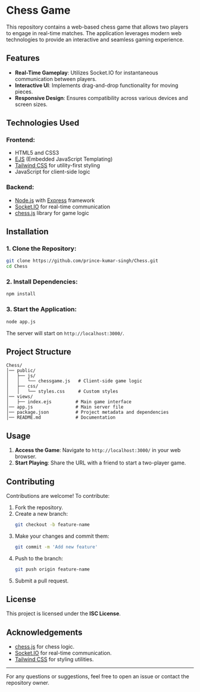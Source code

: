 # Chess Game

This repository contains a web-based chess game that allows two players to engage in real-time matches. The application leverages modern web technologies to provide an interactive and seamless gaming experience.

## Features

- **Real-Time Gameplay**: Utilizes Socket.IO for instantaneous communication between players.
- **Interactive UI**: Implements drag-and-drop functionality for moving pieces.
- **Responsive Design**: Ensures compatibility across various devices and screen sizes.

## Technologies Used

### Frontend:
- HTML5 and CSS3
- [EJS](https://ejs.co/) (Embedded JavaScript Templating)
- [Tailwind CSS](https://tailwindcss.com/) for utility-first styling
- JavaScript for client-side logic

### Backend:
- [Node.js](https://nodejs.org/) with [Express](https://expressjs.com/) framework
- [Socket.IO](https://socket.io/) for real-time communication
- [chess.js](https://github.com/jhlywa/chess.js) library for game logic

## Installation

### 1. Clone the Repository:
```bash
git clone https://github.com/prince-kumar-singh/Chess.git
cd Chess
```

### 2. Install Dependencies:
```bash
npm install
```

### 3. Start the Application:
```bash
node app.js
```
The server will start on `http://localhost:3000/`.

## Project Structure

```
Chess/
│── public/
│   ├── js/
│   │   └── chessgame.js   # Client-side game logic
│   ├── css/
│   │   └── styles.css     # Custom styles
│── views/
│   ├── index.ejs         # Main game interface
│── app.js                # Main server file
│── package.json          # Project metadata and dependencies
│── README.md             # Documentation
```

## Usage

1. **Access the Game**: Navigate to `http://localhost:3000/` in your web browser.
2. **Start Playing**: Share the URL with a friend to start a two-player game.

## Contributing

Contributions are welcome! To contribute:

1. Fork the repository.
2. Create a new branch:
   ```bash
   git checkout -b feature-name
   ```
3. Make your changes and commit them:
   ```bash
   git commit -m 'Add new feature'
   ```
4. Push to the branch:
   ```bash
   git push origin feature-name
   ```
5. Submit a pull request.

## License

This project is licensed under the **ISC License**.

## Acknowledgements

- [chess.js](https://github.com/jhlywa/chess.js) for chess logic.
- [Socket.IO](https://socket.io/) for real-time communication.
- [Tailwind CSS](https://tailwindcss.com/) for styling utilities.

---

For any questions or suggestions, feel free to open an issue or contact the repository owner.